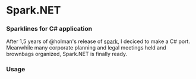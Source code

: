 # Spark.NET
### Sparklines for C# application

After 1,5 years of @holman's release of [spark](https://github.com/holman/spark), I deciced to make a C# port. Meanwhile many corporate planning and legal meetings held and brownbags organized, Spark.NET is finally ready.

### Usage

